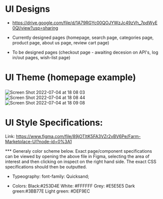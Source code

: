 # UI Designs


- https://drive.google.com/file/d/1A79RGYc00QOJYWzJc49zVh_7pdWyE0Ql/view?usp=sharing

- Currently designed pages (homepage, search page, categories page, product page, about us page, review cart page)

- To be designed pages (checkout page - awaiting decesion on API's, log in/out pages, wish-list page)


# UI Theme (homepage example)

###

![Screen Shot 2022-07-04 at 18 08 03](https://user-images.githubusercontent.com/97766930/177220886-b2bbd440-c3bb-47bc-b199-76d0dc2a3c6c.png)
![Screen Shot 2022-07-04 at 18 08 44](https://user-images.githubusercontent.com/97766930/177220928-325b7a5b-5aa8-43a1-9ca2-55e438b84bf9.png)
![Screen Shot 2022-07-04 at 18 09 08](https://user-images.githubusercontent.com/97766930/177220954-bcf98e0b-c01a-4c67-bb0e-db1ec2aa474d.png)


# UI Style Specifications: 

Link: https://www.figma.com/file/89jOTItK5FA3VZr2vBV6Pe/Farm-Marketplace-UI?node-id=0%3A1

*** Generaly color scheme below. Exact page/component specifications can be viewed by opening the above file in Figma, selecting the area of interest and then clicking on inspect on the right hand side. The exact CSS specifications should then be outputted. 

- Typeography:
font-family: Quicksand;

- Colors:
Black:#253D4E
White: #FFFFFF
Grey: #E5E5E5
Dark green:#3BB77E
Light green: #DEF9EC


